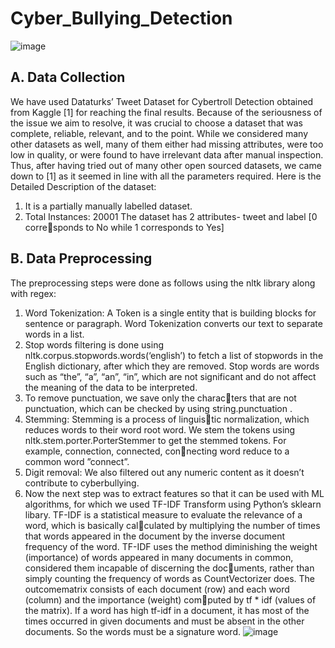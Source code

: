 # Cyber_Bullying_Detection

![image](https://user-images.githubusercontent.com/99632495/236155204-977dc251-78df-42aa-b24a-708d7b710095.png)
## A.  Data Collection
We have used Dataturks’ Tweet Dataset for Cybertroll
Detection obtained from Kaggle [1] for reaching the
final results. Because of the seriousness of the issue
we aim to resolve, it was crucial to choose a dataset
that was complete, reliable, relevant, and to the point.
While we considered many other datasets as well, many
of them either had missing attributes, were too low
in quality, or were found to have irrelevant data after
manual inspection. Thus, after having tried out of many
other open sourced datasets, we came down to [1] as it
seemed in line with all the parameters required.
Here is the Detailed Description of the dataset:
1) It is a partially manually labelled dataset.
2) Total Instances: 20001
The dataset has 2 attributes- tweet and label [0 corresponds to No while 1 corresponds to Yes]

## B. Data Preprocessing
The preprocessing steps were done as follows using
the nltk library along with regex:
1) Word Tokenization: A Token is a single entity that
is building blocks for sentence or paragraph. Word
Tokenization converts our text to separate words in
a list.
2) Stop words filtering is done using
nltk.corpus.stopwords.words(‘english’) to fetch a
list of stopwords in the English dictionary, after
which they are removed. Stop words are words
such as “the”, “a”, “an”, “in”, which are not
significant and do not affect the meaning of the
data to be interpreted.
3) To remove punctuation, we save only the characters that are not punctuation, which can be checked
by using string.punctuation .
4) Stemming: Stemming is a process of linguistic normalization, which reduces words to their
word root word. We stem the tokens using
nltk.stem.porter.PorterStemmer to get the stemmed
tokens. For example, connection, connected, connecting word reduce to a common word ”connect”.
5) Digit removal: We also filtered out any numeric
content as it doesn’t contribute to cyberbullying.
6) Now the next step was to extract features so that
it can be used with ML algorithms, for which
we used TF-IDF Transform using Python’s sklearn
libary. TF-IDF is a statistical measure to evaluate
the relevance of a word, which is basically calculated by multiplying the number of times that
words appeared in the document by the inverse
document frequency of the word. TF-IDF uses the
method diminishing the weight (importance) of
words appeared in many documents in common,
considered them incapable of discerning the documents, rather than simply counting the frequency
of words as CountVectorizer does. The outcomematrix consists of each document (row) and each
word (column) and the importance (weight) computed by tf * idf (values of the matrix). If a word
has high tf-idf in a document, it has most of the
times occurred in given documents and must be
absent in the other documents. So the words must
be a signature word.
![image](https://user-images.githubusercontent.com/99632495/236155593-b2749feb-a694-4f19-950f-c79d23f51bfa.png)

